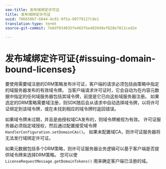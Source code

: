 ```yaml
---
seo-title: 发布域绑定许可证
title: 发布域绑定许可证
uuid: 706650b7-6044-4c01-9f5a-90779127c9e1
translation-type: tm+mt
source-git-commit: 7e8df034035fe465fbe403949ef828e7811ced2e

---
```



# 发布域绑定许可证{#issuing-domain-bound-licenses}

要使用需要域注册的DRM策略发布许可证，客户端的请求必须包括由策略中指定的域服务器发布的有效域令牌。 当客户端请求许可证时，它会自动为在内容元数据中指定的任何域服务器包括其域令牌，前提是它已向这些域服务器注册。 如果选定的DRM策略需要域注册，则SDK随后会从请求中自动选择域令牌，以将许可证绑定到该域令牌，或在未找到相应的域令牌时返回错误。

如果域令牌未过期，并且是由授权域CA发布的，则域令牌被视为有效。 许可证服务器必须指定域授权，然后通过配置接受域令牌 `HandlerConfiguration.setDomainCAs()`。 如果未配置域CA，则许可证服务器将无法发行域绑定许可证。

如果元数据包括多个DRM策略，则许可证服务器业务逻辑可以基于客户端是否提供域令牌来选择DRM策略。 您可以使 `LicenseRequestMessage.getDomainTokens()` 用来确定客户端已注册的域。
